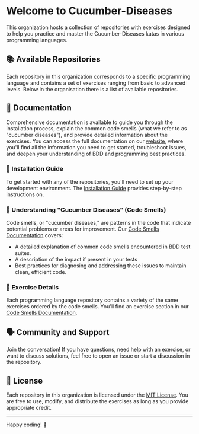 # Welcome to Cucumber-Diseases

This organization hosts a collection of repositories with exercises designed to help you practice and master the Cucumber-Diseases katas in various programming languages.

## 📚 Available Repositories

Each repository in this organization corresponds to a specific programming language and contains a set of exercises ranging from basic to advanced levels. Below in the organisation there is a list of available repositories.

## 📄 Documentation

Comprehensive documentation is available to guide you through the installation process, explain the common code smells (what we refer to as "cucumber diseases"), and provide detailed information about the exercises. You can access the full documentation on our [website](https://cucumber-diseases.github.io/), where you'll find all the information you need to get started, troubleshoot issues, and deepen your understanding of BDD and programming best practices.

### 🔧 Installation Guide

To get started with any of the repositories, you'll need to set up your development environment. The [Installation Guide](https://cucumber-diseases.github.io/repos/) provides step-by-step instructions on.

### 🦠 Understanding "Cucumber Diseases" (Code Smells)

Code smells, or "cucumber diseases," are patterns in the code that indicate potential problems or areas for improvement. Our [Code Smells Documentation](https://cucumber-diseases.github.io/smells/) covers:

- A detailed explanation of common code smells encountered in BDD test suites.
- A description of the impact if present in your tests
- Best practices for diagnosing and addressing these issues to maintain clean, efficient code.

### 📝 Exercise Details

Each programming language repository contains a variety of the same exercises ordered by the code smells. You'll find an exercise section in our [Code Smells Documentation](https://cucumber-diseases.github.io/smells/).

## 🗣 Community and Support

Join the conversation! If you have questions, need help with an exercise, or want to discuss solutions, feel free to open an issue or start a discussion in the repository.

## 📄 License

Each repository in this organization is licensed under the [MIT License](LICENSE). You are free to use, modify, and distribute the exercises as long as you provide appropriate credit.

---

Happy coding! 🚀

